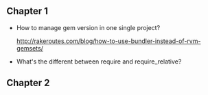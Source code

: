 ## Chapter 1

- How to manage gem version in one single project?

  http://rakeroutes.com/blog/how-to-use-bundler-instead-of-rvm-gemsets/
  
- What's the different between require and require_relative?


## Chapter 2